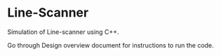 # Line-Scanner
Simulation of Line-scanner using C++.

Go through Design overview document for instructions to run the code.
